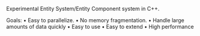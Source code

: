 Experimental Entity System/Entity Component system in C++.

Goals:
• Easy to parallelize.
• No memory fragmentation.
• Handle large amounts of data quickly
• Easy to use
• Easy to extend
• High performance
